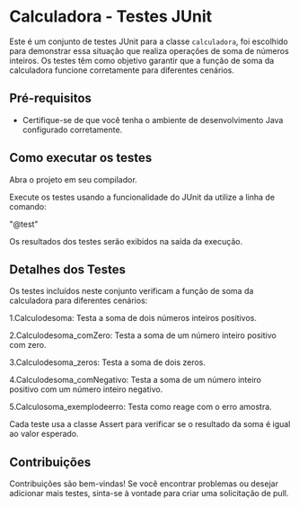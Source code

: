 # Calculadora - Testes JUnit

Este é um conjunto de testes JUnit para a classe `calculadora`, foi escolhido para demonstrar essa situação que realiza operações de soma de números inteiros. Os testes têm como objetivo garantir que a função de soma da calculadora funcione corretamente para diferentes cenários.

## Pré-requisitos

- Certifique-se de que você tenha o ambiente de desenvolvimento Java configurado corretamente.

## Como executar os testes


Abra o projeto em seu compilador.

Execute os testes usando a funcionalidade do JUnit da utilize a linha de comando:

"@test"
   
Os resultados dos testes serão exibidos na saída da execução.

## Detalhes dos Testes
Os testes incluídos neste conjunto verificam a função de soma da calculadora para diferentes cenários:

1.Calculodesoma: Testa a soma de dois números inteiros positivos.



2.Calculodesoma_comZero: Testa a soma de um número inteiro positivo com zero.


		

3.Calculodesoma_zeros: Testa a soma de dois zeros.


		
		

4.Calculodesoma_comNegativo: Testa a soma de um número inteiro positivo com um número inteiro negativo.



5.Calculosoma_exemplodeerro: Testa como reage com o erro amostra.



Cada teste usa a classe Assert para verificar se o resultado da soma é igual ao valor esperado.

## Contribuições
Contribuições são bem-vindas! Se você encontrar problemas ou desejar adicionar mais testes, sinta-se à vontade para criar uma solicitação de pull.
